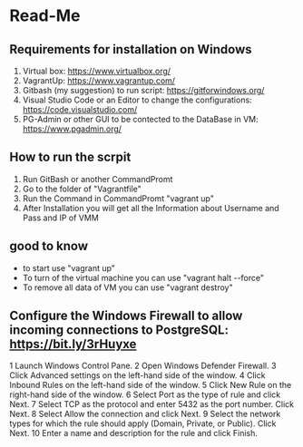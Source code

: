 # Read-Me

## Requirements for installation on Windows
1. Virtual box: https://www.virtualbox.org/
2. VagrantUp: https://www.vagrantup.com/
3. Gitbash (my suggestion) to run script: https://gitforwindows.org/
4. Visual Studio Code or an Editor to change the configurations: https://code.visualstudio.com/
5. PG-Admin or other GUI to be contected to the DataBase in VM: https://www.pgadmin.org/

## How to run the scrpit
1. Run GitBash or another CommandPromt
2. Go to the folder of "Vagrantfile"
3. Run the Command in CommandPromt "vagrant up"
4. After Installation you will get all the Information about Username and Pass and IP of VMM

## good to know
* to start use "vagrant up"
* To turn of the virtual machine you can use "vagrant halt --force"
* To remove all data  of VM you can use "vagrant destroy"


## Configure the Windows Firewall to allow incoming connections to PostgreSQL: https://bit.ly/3rHuyxe
1 Launch Windows Control Pane.
2 Open Windows Defender Firewall.
3 Click Advanced settings on the left-hand side of the window.
4 Click Inbound Rules on the left-hand side of the window.
5 Click New Rule on the right-hand side of the window.
6 Select Port as the type of rule and click Next.
7 Select TCP as the protocol and enter 5432 as the port number. Click Next.
8 Select Allow the connection and click Next.
9 Select the network types for which the rule should apply (Domain, Private, or Public). Click Next.
10 Enter a name and description for the rule and click Finish.
